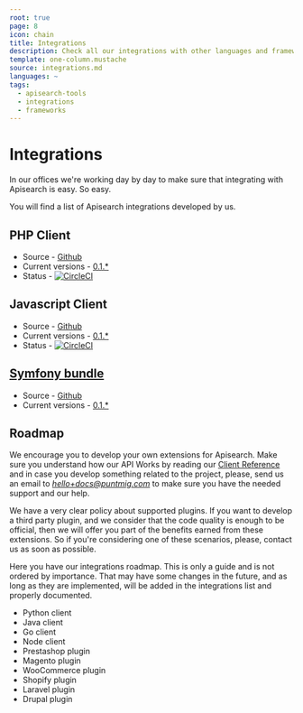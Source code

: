 ```yaml
---
root: true
page: 8
icon: chain
title: Integrations
description: Check all our integrations with other languages and frameworks
template: one-column.mustache
source: integrations.md
languages: ~
tags:
  - apisearch-tools
  - integrations
  - frameworks
---
```


# Integrations

In our offices we're working day by day to make sure that integrating with
Apisearch is easy. So easy.

You will find a list of Apisearch integrations developed by us.

## PHP Client
- Source - [Github](https://github.com/apisearch-io/php-client)
- Current versions - [0.1.*](https://github.com/apisearch-io/php-client/releases)
- Status - [![CircleCI](https://circleci.com/gh/apisearch-io/php-client/tree/master.svg?style=svg)](https://circleci.com/gh/apisearch-io/php-client/tree/master)

## Javascript Client
- Source - [Github](https://github.com/apisearch-io/javascript-client)
- Current versions - [0.1.*](https://github.com/apisearch-io/javascript-client/releases)
- Status - [![CircleCI](https://circleci.com/gh/apisearch-io/javascript-client/tree/master.svg?style=svg)](https://circleci.com/gh/apisearch-io/javascript-client/tree/master)
    
## [Symfony bundle](integrations/symfony-bundle.html)
- Source - [Github](https://github.com/apisearch-io/apisearch-bundle)
- Current versions - [0.1.*](https://github.com/apisearch-io/apisearch-bundle/releases)
    
## Roadmap

We encourage you to develop your own extensions for Apisearch. Make sure you
understand how our API Works by reading our 
[Client Reference](client-reference.html) and in case you develop something 
related to the project, please, send us an email to *hello+docs@puntmig.com* to 
make sure you have the needed support and our help.

We have a very clear policy about supported plugins. If you want to develop a
third party plugin, and we consider that the code quality is enough to be
official, then we will offer you part of the benefits earned from these
extensions. So if you're considering one of these scenarios, please, contact us
as soon as possible.

Here you have our integrations roadmap. This is only a guide and is not ordered
by importance. That may have some changes in the future, and as long as they are
implemented, will be added in the integrations list and properly documented.

- Python client
- Java client
- Go client
- Node client
- Prestashop plugin
- Magento plugin
- WooCommerce plugin
- Shopify plugin
- Laravel plugin
- Drupal plugin